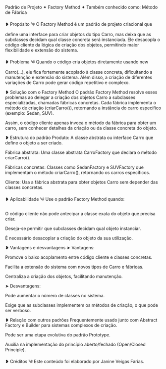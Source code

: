 Padrão de Projeto ✦ Factory Method ✦
Também conhecido como: Método de Fábrica

❥ Propósito
༄ O Factory Method é um padrão de projeto criacional que define uma interface para criar objetos do tipo Carro, mas deixa que as subclasses decidam qual classe concreta será instanciada. Ele desacopla o código cliente da lógica de criação dos objetos, permitindo maior flexibilidade e extensão do sistema.

❥ Problema
༄ Quando o código cria objetos diretamente usando new Carro(...), ele fica fortemente acoplado à classe concreta, dificultando a manutenção e extensão do sistema. Além disso, a criação de diferentes variações de Carro pode gerar código repetitivo e complexo.

❥ Solução com o Factory Method
O padrão Factory Method resolve esses problemas ao delegar a criação dos objetos Carro a subclasses especializadas, chamadas fábricas concretas. Cada fábrica implementa o método de criação (criarCarro()), retornando a instância do carro específico (exemplo: Sedan, SUV).

Assim, o código cliente apenas invoca o método da fábrica para obter um carro, sem conhecer detalhes da criação ou da classe concreta do objeto.

❥ Estrutura do padrão
Produto: A classe abstrata ou interface Carro que define o objeto a ser criado.

Fábrica abstrata: Uma classe abstrata CarroFactory que declara o método criarCarro().

Fábricas concretas: Classes como SedanFactory e SUVFactory que implementam o método criarCarro(), retornando os carros específicos.

Cliente: Usa a fábrica abstrata para obter objetos Carro sem depender das classes concretas.

❥ Aplicabilidade
༄ Use o padrão Factory Method quando:

O código cliente não pode antecipar a classe exata do objeto que precisa criar.

Deseja-se permitir que subclasses decidam qual objeto instanciar.

É necessário desacoplar a criação do objeto da sua utilização.

❥ Vantagens e desvantagens
➤ Vantagens:

Promove o baixo acoplamento entre código cliente e classes concretas.

Facilita a extensão do sistema com novos tipos de Carro e fábricas.

Centraliza a criação dos objetos, facilitando manutenção.

➤ Desvantagens:

Pode aumentar o número de classes no sistema.

Exige que as subclasses implementem os métodos de criação, o que pode ser verboso.

❥ Relação com outros padrões
Frequentemente usado junto com Abstract Factory e Builder para sistemas complexos de criação.

Pode ser uma etapa evolutiva do padrão Prototype.

Auxilia na implementação do princípio aberto/fechado (Open/Closed Principle).

❥ Créditos
༄ Este conteúdo foi elaborado por Janine Veigas Farias.
